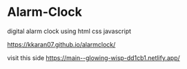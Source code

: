 # Alarm-Clock
digital alarm clock using html css javascript

https://kkaran07.github.io/alarmclock/

visit this side 
https://main--glowing-wisp-dd1cb1.netlify.app/
